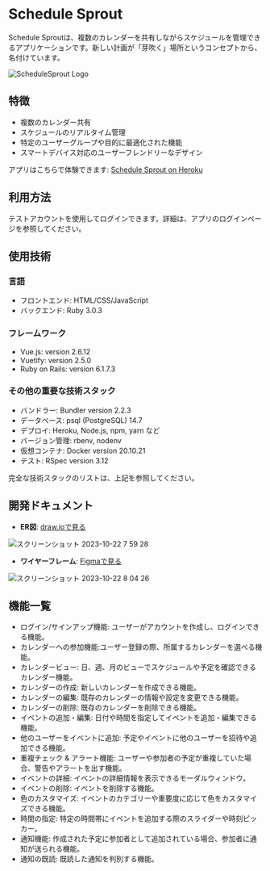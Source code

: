 # Schedule Sprout

Schedule Sproutは、複数のカレンダーを共有しながらスケジュールを管理できるアプリケーションです。新しい計画が「芽吹く」場所というコンセプトから、名付けています。

![ScheduleSprout Logo](https://github.com/at-construct/at_calperapp/assets/53667957/ae709d2e-bb89-4c44-bba4-1de151504390)

## 特徴

- 複数のカレンダー共有
- スケジュールのリアルタイム管理
- 特定のユーザーグループや目的に最適化された機能
- スマートデバイス対応のユーザーフレンドリーなデザイン

アプリはこちらで体験できます: [Schedule Sprout on Heroku](https://atcalperapp.herokuapp.com)

## 利用方法

テストアカウントを使用してログインできます。詳細は、アプリのログインページを参照してください。

## 使用技術

### 言語

- フロントエンド: HTML/CSS/JavaScript
- バックエンド: Ruby 3.0.3

### フレームワーク

- Vue.js: version 2.6.12
- Vuetify: version 2.5.0
- Ruby on Rails: version 6.1.7.3

### その他の重要な技術スタック

- バンドラー: Bundler version 2.2.3
- データベース: psql (PostgreSQL) 14.7
- デプロイ: Heroku, Node.js, npm, yarn など
- バージョン管理: rbenv, nodenv
- 仮想コンテナ: Docker version 20.10.21
- テスト: RSpec version 3.12

完全な技術スタックのリストは、上記を参照してください。

## 開発ドキュメント
- **ER図**: [draw.ioで見る](https://drive.google.com/file/d/16WPz3Gy2zRo2jvZ1gurGjPuHZK5V9D_e/view?usp=sharing)

![スクリーンショット 2023-10-22 7 59 28](https://github.com/at-construct/at_calperapp/assets/53667957/45940dca-2b4f-464f-a8dc-790406e4d146)


  - **ワイヤーフレーム**: [Figmaで見る](https://www.figma.com/file/9sbh0YsDvY7A1g6dT118Wg/CalApp-FrameWork?type=design&node-id=0%3A1&mode=design&t=knC9uxerccmTCOUC-1)

![スクリーンショット 2023-10-22 8 04 26](https://github.com/at-construct/at_calperapp/assets/53667957/5bf26daf-3a30-46fc-92ed-2e9c8c0ee2bb)

## 機能一覧

- ログイン/サインアップ機能: ユーザーがアカウントを作成し、ログインできる機能。
- カレンダーへの参加機能:ユーザー登録の際、所属するカレンダーを選べる機能。
- カレンダービュー: 日、週、月のビューでスケジュールや予定を確認できるカレンダー機能。
- カレンダーの作成: 新しいカレンダーを作成できる機能。
- カレンダーの編集: 既存のカレンダーの情報や設定を変更できる機能。
- カレンダーの削除: 既存のカレンダーを削除できる機能。
- イベントの追加・編集: 日付や時間を指定してイベントを追加・編集できる機能。
- 他のユーザーをイベントに追加: 予定やイベントに他のユーザーを招待や追加できる機能。
- 重複チェック & アラート機能: ユーザーや参加者の予定が重複していた場合、警告やアラートを出す機能。
- イベントの詳細: イベントの詳細情報を表示できるモーダルウィンドウ。
- イベントの削除: イベントを削除する機能。
- 色のカスタマイズ: イベントのカテゴリーや重要度に応じて色をカスタマイズできる機能。
- 時間の指定: 特定の時間帯にイベントを追加する際のスライダーや時刻ピッカー。
- 通知機能: 作成された予定に参加者として追加されている場合、参加者に通知が送られる機能。
- 通知の既読: 既読した通知を判別する機能。





